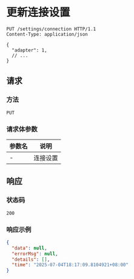 # 更新连接设置

```http
PUT /settings/connection HTTP/1.1
Content-Type: application/json

{
  "adapter": 1,
  // ...
}
```

## 请求

### 方法

`PUT`

### 请求体参数

| 参数名 | 说明     |
| ------ | -------- |
| -      | 连接设置 |

## 响应

### 状态码

`200`

### 响应示例

```json
{
  "data": null,
  "errorMsg": null,
  "details": [],
  "time": "2025-07-04T18:17:09.8104921+08:00"
}
```
